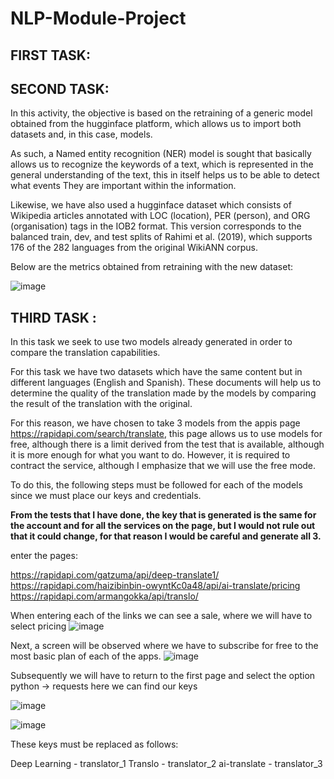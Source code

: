 # NLP-Module-Project

## FIRST TASK:

## SECOND TASK:

In this activity, the objective is based on the retraining of a generic model obtained from the hugginface platform, which allows us to import both datasets and, in this case, models.

As such, a Named entity recognition (NER) model is sought that basically allows us to recognize the keywords of a text, which is represented in the general understanding of the text, this in itself helps us to be able to detect what events They are important within the information.

Likewise, we have also used a hugginface dataset which consists of Wikipedia articles annotated with LOC (location), PER (person), and ORG (organisation) tags in the IOB2 format. This version corresponds to the balanced train, dev, and test splits of Rahimi et al. (2019), which supports 176 of the 282 languages from the original WikiANN corpus.

Below are the metrics obtained from retraining with the new dataset:

![image](https://user-images.githubusercontent.com/99751023/205552913-f1a716ea-11b4-400b-abb6-feeef375d005.png)


## THIRD TASK : 
In this task we seek to use two models already generated in order to compare the translation capabilities.

For this task we have two datasets which have the same content but in different languages (English and Spanish). These documents will help us to determine the quality of the translation made by the models by comparing the result of the translation with the original.

For this reason, we have chosen to take 3 models from the appis page https://rapidapi.com/search/translate, this page allows us to use models for free, although there is a limit derived from the test that is available, although it is more enough for what you want to do. However, it is required to contract the service, although I emphasize that we will use the free mode.

To do this, the following steps must be followed for each of the models since we must place our keys and credentials.

**From the tests that I have done, the key that is generated is the same for the account and for all the services on the page, but I would not rule out that it could change, for that reason I would be careful and generate all 3.**

enter the pages:

https://rapidapi.com/gatzuma/api/deep-translate1/
https://rapidapi.com/haizibinbin-owyntKc0a48/api/ai-translate/pricing
https://rapidapi.com/armangokka/api/translo/

When entering each of the links we can see a sale, where we will have to select pricing
![image](https://user-images.githubusercontent.com/99751023/205537582-60b7b3d3-ee80-40df-b008-e43867a066f2.png)

Next, a screen will be observed where we have to subscribe for free to the most basic plan of each of the apps.
![image](https://user-images.githubusercontent.com/99751023/205538288-f8f63b0f-3bd6-4b7b-bb5b-e7e6da08ba27.png)

Subsequently we will have to return to the first page and select the option python -> requests here we can find our keys

![image](https://user-images.githubusercontent.com/99751023/205538595-32b6c2ff-acd0-4ad7-a2ae-bdde246b830d.png)

![image](https://user-images.githubusercontent.com/99751023/205539232-3265e8a0-c1ee-415e-92f4-18ce521e9bcf.png)

These keys must be replaced as follows:

Deep Learning - translator_1
Translo - translator_2
ai-translate - translator_3

